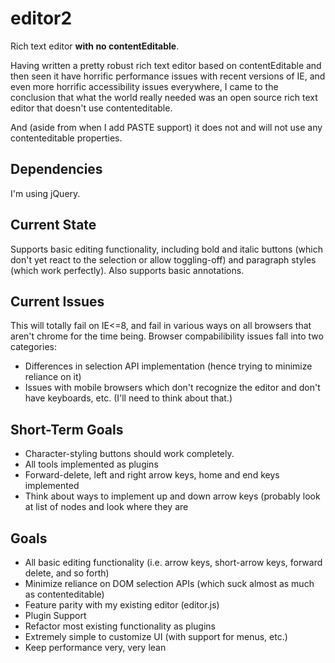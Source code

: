 # editor2

Rich text editor **with no contentEditable**.

Having written a pretty robust rich text editor based on contentEditable and then seen it have horrific performance
issues with recent versions of IE, and even more horrific accessibility issues everywhere, I came to the conclusion
that what the world really needed was an open source rich text editor that doesn't use contenteditable.

And (aside from when I add PASTE support) it does not and will not use any contenteditable properties.

## Dependencies

I'm using jQuery.

## Current State

Supports basic editing functionality, including bold and italic buttons (which don't yet react to the selection or allow
toggling-off) and paragraph styles (which work perfectly). Also supports basic annotations.

## Current Issues

This will totally fail on IE<=8, and fail in various ways on all browsers that aren't chrome for the time being. 
Browser compabilibility issues fall into two categories:

* Differences in selection API implementation (hence trying to minimize reliance on it)
* Issues with mobile browsers which don't recognize the editor and don't have keyboards, etc. (I'll need to think about that.)

## Short-Term Goals

* Character-styling buttons should work completely.
* All tools implemented as plugins
* Forward-delete, left and right arrow keys, home and end keys implemented
* Think about ways to implement up and down arrow keys (probably look at list of nodes and look where they are

## Goals

* All basic editing functionality (i.e. arrow keys, short-arrow keys, forward delete, and so forth)
* Minimize reliance on DOM selection APIs (which suck almost as much as contenteditable)
* Feature parity with my existing editor (editor.js)
* Plugin Support
* Refactor most existing functionality as plugins
* Extremely simple to customize UI (with support for menus, etc.)
* Keep performance very, very lean

